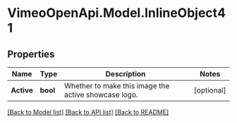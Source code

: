 # VimeoOpenApi.Model.InlineObject41
## Properties

Name | Type | Description | Notes
------------ | ------------- | ------------- | -------------
**Active** | **bool** | Whether to make this image the active showcase logo. | [optional] 

[[Back to Model list]](../README.md#documentation-for-models) [[Back to API list]](../README.md#documentation-for-api-endpoints) [[Back to README]](../README.md)

